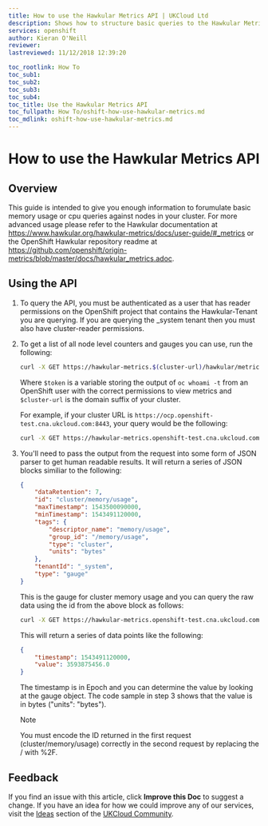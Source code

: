 ```yaml
---
title: How to use the Hawkular Metrics API | UKCloud Ltd
description: Shows how to structure basic queries to the Hawkular Metrics API in order to get resource statistics back
services: openshift
author: Kieran O'Neill
reviewer:
lastreviewed: 11/12/2018 12:39:20

toc_rootlink: How To
toc_sub1: 
toc_sub2:
toc_sub3:
toc_sub4:
toc_title: Use the Hawkular Metrics API
toc_fullpath: How To/oshift-how-use-hawkular-metrics.md
toc_mdlink: oshift-how-use-hawkular-metrics.md
---
```


# How to use the Hawkular Metrics API

## Overview

This guide is intended to give you enough information to forumulate basic memory usage or cpu queries against nodes in your cluster. For more advanced usage please refer to the Hawkular documentation at <https://www.hawkular.org/hawkular-metrics/docs/user-guide/#_metrics> or the OpenShift Hawkular repository readme at <https://github.com/openshift/origin-metrics/blob/master/docs/hawkular_metrics.adoc>.

## Using the API

1. To query the API, you must be authenticated as a user that has reader permissions on the OpenShift project that contains the Hawkular-Tenant you are querying. If you are querying the _system tenant then you must also have cluster-reader permissions.

2. To get a list of all node level counters and gauges you can use, run the following:

    ``` bash
    curl -X GET https://hawkular-metrics.$(cluster-url)/hawkular/metrics/metrics "Content-Type: application/json" -H "Hawkular-Tenant: _system" -H "Authorization: Bearer $token"
    ```

    Where `$token` is a variable storing the output of `oc whoami -t` from an OpenShift user with the correct permissions to view metrics and `$cluster-url` is the domain suffix of your cluster.
    
    For example, if your cluster URL is `https://ocp.openshift-test.cna.ukcloud.com:8443`, your query would be the following:
    
    ``` bash
    curl -X GET https://hawkular-metrics.openshift-test.cna.ukcloud.com/hawkular/metrics/metrics "Content-Type: application/json" -H "Hawkular-Tenant: _system" -H "Authorization: Bearer $token"
    ```

3. You'll need to pass the output from the request into some form of JSON parser to get human readable results. It will return a series of JSON blocks similiar to the following:

    ``` json
    {
        "dataRetention": 7,
        "id": "cluster/memory/usage",
        "maxTimestamp": 1543500090000,
        "minTimestamp": 1543491120000,
        "tags": {
            "descriptor_name": "memory/usage",
            "group_id": "/memory/usage",
            "type": "cluster",
            "units": "bytes"
        },
        "tenantId": "_system",
        "type": "gauge"
    }
    ```

    This is the gauge for cluster memory usage and you can query the raw data using the id from the above block as follows:

    ``` bash
    curl -X GET https://hawkular-metrics.openshift-test.cna.ukcloud.com/hawkular/metrics/gauges/cluster%2Fmemory%2Fusage/raw     "Content-Type: application/json" -H "Hawkular-Tenant: _system" -H "Authorization: Bearer $token"
    ```

    This will return a series of data points like the following:

    ``` json
    {
        "timestamp": 1543491120000,
        "value": 3593875456.0
    }
    ```

    The timestamp is in Epoch and you can determine the value by looking at the gauge object. The code sample in step 3 shows that the value is in bytes ("units": "bytes").

    > [!NOTE]
    > You must encode the ID returned in the first request (cluster/memory/usage) correctly in the second request by replacing the / with %2F.

## Feedback

If you find an issue with this article, click **Improve this Doc** to suggest a change. If you have an idea for how we could improve any of our services, visit the [Ideas](https://community.ukcloud.com/ideas) section of the [UKCloud Community](https://community.ukcloud.com).
